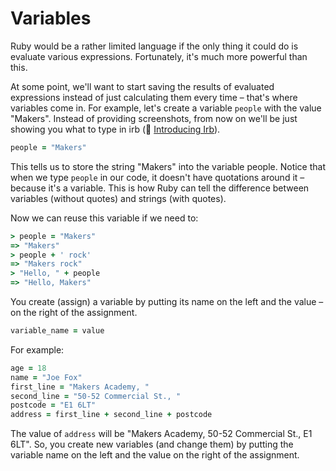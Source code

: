 # Variables

Ruby would be a rather limited language if the only thing it could do is evaluate various expressions. Fortunately, it's much more powerful than this.

At some point, we'll want to start saving the results of evaluated expressions instead of just calculating them every time – that's where variables come in. For example, let's create a variable `people` with the value "Makers". Instead of providing screenshots, from now on we'll be just showing you what to type in irb (:pill: [Introducing Irb](irb.md)).

````ruby
people = "Makers"
````

This tells us to store the string "Makers" into the variable people. Notice that when we type `people` in our code, it doesn't have quotations around it – because it's a variable. This is how Ruby can tell the difference between variables (without quotes) and strings (with quotes).

Now we can reuse this variable if we need to:

````ruby
> people = "Makers"
=> "Makers"
> people + ' rock'
=> "Makers rock"
> "Hello, " + people
=> "Hello, Makers"
````

You create (assign) a variable by putting its name on the left and the value – on the right of the assignment.

````ruby
variable_name = value
````
For example:

````ruby
age = 18
name = "Joe Fox"
first_line = "Makers Academy, "
second_line = "50-52 Commercial St., "
postcode = "E1 6LT"
address = first_line + second_line + postcode
````

The value of `address` will be "Makers Academy, 50-52 Commercial St., E1 6LT". So, you create new variables (and change them) by putting the variable name on the left and the value on the right of the assignment.
